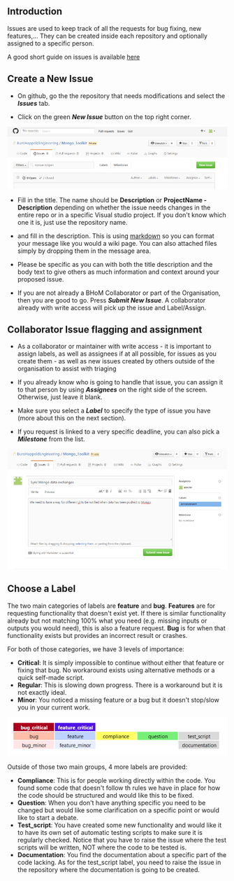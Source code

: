 ## Introduction

Issues are used to keep track of all the requests for bug fixing, new features,... They can be created inside each repository and optionally assigned to a specific person. 

A good short guide on issues is available [here](https://guides.github.com/features/issues/)

## Create a New Issue

* On github, go the the repository that needs modifications and select the _**Issues**_ tab. 

* Click on the green _**New Issue**_ button on the top right corner.

![img](https://raw.githubusercontent.com/BHoM/documentation/main/docs/_images/Issues_Step1.PNG)

* Fill in the title. The name should be __Description__ or __ProjectName - Description__ depending on whether the issue needs changes in the entire repo or in a specific Visual studio project. If you don't know which one it is, just use the repository name. 

* and fill in the description. This is using [markdown](https://guides.github.com/features/mastering-markdown/) so you can format your message like you would a wiki page. You can also attached files simply by dropping them in the message area.

* Please be specific as you can with both the title description and the body text to give others as much information and context around your proposed issue.

* If you are not already a BHoM Collaborator or part of the Organisation, then you are good to go. Press _**Submit New Issue**_. A collaborator already with write access will pick up the issue and Label/Assign.

## Collaborator Issue flagging and assignment

* As a collaborator or maintainer with write access - it is important to assign labels, as well as assignees if at all possible, for issues as you create them - as well as new issues created by others outside of the organisation to assist with triaging 

* If you already know who is going to handle that issue, you can assign it to that person by using _**Assignees**_ on the right side of the screen. Otherwise, just leave it blank.

* Make sure you select a _**Label**_ to specify the type of issue you have (more about this on the next section).

* If you request is linked to a very specific deadline, you can also pick a _**Milestone**_ from the list.

![img](https://raw.githubusercontent.com/BHoM/documentation/main/docs/_images/Issues_CreateNew.png)


## Choose a Label

The two main categories of labels are **feature** and **bug**. **Features** are for requesting functionality that doesn't exist yet. If there is similar functionality already but not matching 100% what you need (e.g. missing inputs or outputs you would need), this is also a feature request. **Bug** is for when that functionality exists but provides an incorrect result or crashes.

For both of those categories, we have 3 levels of importance:
- **Critical**: It is simply impossible to continue without either that feature or fixing that bug. No workaround exists using alternative methods or a quick self-made script. 
- **Regular**: This is slowing down progress. There is a workaround but it is not exactly ideal. 
- **Minor**: You noticed a missing feature or a bug but it doesn't stop/slow you in your current work.

![img](https://raw.githubusercontent.com/BHoM/documentation/main/docs/_images/Issues_Labels.PNG) 

Outside of those two main groups, 4 more labels are provided:
- **Compliance**: This is for people working directly within the code. You found some code that doesn't follow th rules we have in place for how the code should be structured and would like this to be fixed.
- **Question**: When you don't have anything specific you need to be changed but would like some clarification on a specific point or would like to start a debate.
- **Test_script**: You have created some new functionality and would like it to have its own set of automatic testing scripts to make sure it is regularly checked. Notice that you have to raise the issue where the test scripts will be written, NOT where the code to be tested is.
- **Documentation**: You find the documentation about a specific part of the code lacking. As for the test_script label, you need to raise the issue in the repository where the documentation is going to be created.